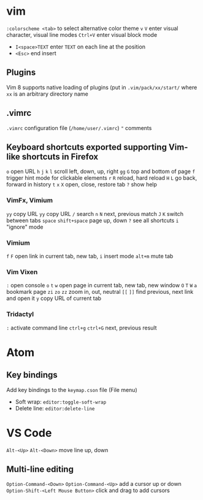 # vim
`:colorscheme <tab>` to select alternative color theme
`v` `V` enter visual character, visual line modes
`Ctrl+V` enter visual block mode
  - `I<space>TEXT` enter `TEXT` on each line at the position
  - `<Esc>` end insert
## Plugins
Vim 8 supports native loading of plugins (put in `.vim/pack/xx/start/` where `xx` is an arbitrary directory name
## .vimrc
`.vimrc` configuration file (`/home/user/.vimrc`)
`"` comments
## Keyboard shortcuts exported supporting Vim-like shortcuts in Firefox
  `o` open URL
  `h` `j` `k` `l` scroll left, down, up, right
  `gg` `G` top and bottom of page
  `f` trigger hint mode for clickable elements
  `r` `R` reload, hard reload
  `H` `L` go back, forward in history
  `t` `x` `X` open, close, restore tab
  `?` show help
### VimFx, Vimium
  `yy` copy URL
  `yy` copy URL
  `/` search
  `n` `N` next, previous match
  `J` `K` switch between tabs
  `space` `shift+space` page up, down
  `?` see all shortcuts
  `i` "ignore" mode
### Vimium
  `f` `F` open link in current tab, new tab, 
  `i` insert mode
  `alt+m` mute tab
### Vim Vixen
  `:` open console
  `o` `t` `w` open page in current tab, new tab, new window
  `O` `T` `W`
  `a` bookmark page
  `zi` `zo` `zz` zoom in, out, neutral
  `[[` `]]` find previous, next link and open it
  `y` copy URL of current tab
### Tridactyl
  `:` activate command line
  `ctrl+g` `ctrl+G` next, previous result
# Atom
## Key bindings
Add key bindings to the `keymap.cson` file (File menu)
- Soft wrap: `editor:toggle-soft-wrap`
- Delete line: `editor:delete-line`
# VS Code
`Alt-<Up>` `Alt-<Down>` move line up, down
## Multi-line editing
`Option-Command-<Down>` `Option-Command-<Up>` add a cursor up or down
`Option-Shift-<Left Mouse Button>` click and drag to add cursors
